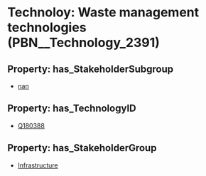 # Technoloy: __Waste management technologies__ (PBN__Technology_2391)

## Property: has_StakeholderSubgroup

* [nan](PBN__TechSubgroup_7)

## Property: has_TechnologyID

* [Q180388](Q180388)

## Property: has_StakeholderGroup

* [Infrastructure](PBN__TechGroup_4)

